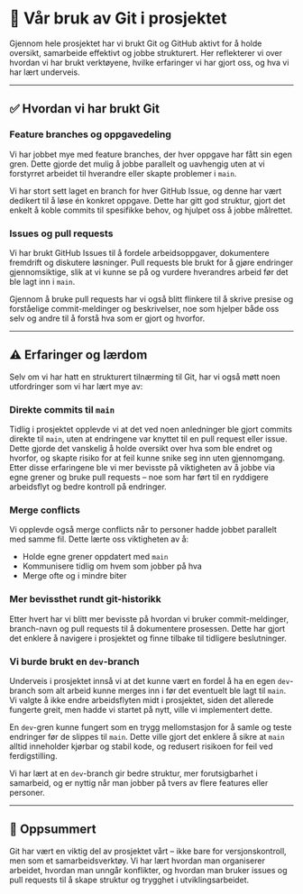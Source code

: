 
# 🔁 Vår bruk av Git i prosjektet

Gjennom hele prosjektet har vi brukt Git og GitHub aktivt for å holde oversikt, samarbeide effektivt og jobbe strukturert. Her reflekterer vi over hvordan vi har brukt verktøyene, hvilke erfaringer vi har gjort oss, og hva vi har lært underveis.

---

## ✅ Hvordan vi har brukt Git

###  Feature branches og oppgavedeling
Vi har jobbet mye med feature branches, der hver oppgave har fått sin egen gren. Dette gjorde det mulig å jobbe parallelt og uavhengig uten at vi forstyrret arbeidet til hverandre eller skapte problemer i `main`.

Vi har stort sett laget en branch for hver GitHub Issue, og denne har vært dedikert til å løse én konkret oppgave. Dette har gitt god struktur, gjort det enkelt å koble commits til spesifikke behov, og hjulpet oss å jobbe målrettet.

###  Issues og pull requests
Vi har brukt GitHub Issues til å fordele arbeidsoppgaver, dokumentere fremdrift og diskutere løsninger. Pull requests ble brukt for å gjøre endringer gjennomsiktige, slik at vi kunne se på og vurdere hverandres arbeid før det ble lagt inn i `main`.

Gjennom å bruke pull requests har vi også blitt flinkere til å skrive presise og forståelige commit-meldinger og beskrivelser, noe som hjelper både oss selv og andre til å forstå hva som er gjort og hvorfor.

---

## ⚠️ Erfaringer og lærdom

Selv om vi har hatt en strukturert tilnærming til Git, har vi også møtt noen utfordringer som vi har lært mye av:

###  Direkte commits til `main`
Tidlig i prosjektet opplevde vi at det ved noen anledninger ble gjort commits direkte til `main`, uten at endringene var knyttet til en pull request eller issue. Dette gjorde det vanskelig å holde oversikt over hva som ble endret og hvorfor, og skapte risiko for at feil kunne snike seg inn uten gjennomgang. Etter disse erfaringene ble vi mer bevisste på viktigheten av å jobbe via egne grener og bruke pull requests – noe som har ført til en ryddigere arbeidsflyt og bedre kontroll på endringer.


###  Merge conflicts
Vi opplevde også merge conflicts når to personer hadde jobbet parallelt med samme fil. Dette lærte oss viktigheten av å:
- Holde egne grener oppdatert med `main`
- Kommunisere tidlig om hvem som jobber på hva
- Merge ofte og i mindre biter

###  Mer bevissthet rundt git-historikk
Etter hvert har vi blitt mer bevisste på hvordan vi bruker commit-meldinger, branch-navn og pull requests til å dokumentere prosessen. Dette har gjort det enklere å navigere i prosjektet og finne tilbake til tidligere beslutninger.

###  Vi burde brukt en `dev`-branch

Underveis i prosjektet innså vi at det kunne vært en fordel å ha en egen `dev`-branch som alt arbeid kunne merges inn i før det eventuelt ble lagt til `main`. Vi valgte å ikke endre arbeidsflyten midt i prosjektet, siden det allerede fungerte greit, men hadde vi startet på nytt, ville vi implementert dette.

En `dev`-gren kunne fungert som en trygg mellomstasjon for å samle og teste endringer før de slippes til `main`. Dette ville gjort det enklere å sikre at `main` alltid inneholder kjørbar og stabil kode, og redusert risikoen for feil ved ferdigstilling.

Vi har lært at en `dev`-branch gir bedre struktur, mer forutsigbarhet i samarbeid, og er nyttig når man jobber på tvers av flere features eller personer.



---

## 🧠 Oppsummert

Git har vært en viktig del av prosjektet vårt – ikke bare for versjonskontroll, men som et samarbeidsverktøy. Vi har lært hvordan man organiserer arbeidet, hvordan man unngår konflikter, og hvordan man bruker issues og pull requests til å skape struktur og trygghet i utviklingsarbeidet. 

